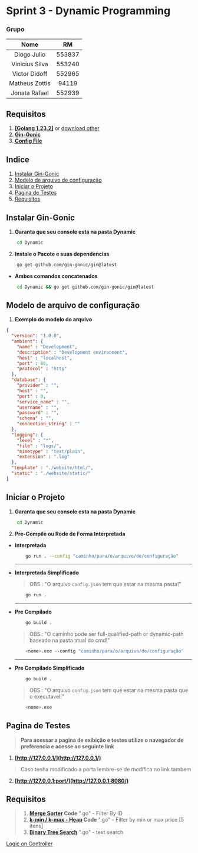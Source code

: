 # Sprint 3 - Dynamic Programming

### Grupo
|Nome|RM|
|:-:|:-:|
|Diogo Julio|553837 |
|Vinicius Silva|553240|
|Victor Didoff|552965|
|Matheus Zottis|94119|
|Jonata Rafael|552939|



## Requisitos

1. [**[Golang 1.23.2]**](https://dl.google.com/go/go1.23.2.windows-amd64.msi) or [download other](https://go.dev/dl/)
2. [**Gin-Gonic**](#instalar-gin-gonic)
3. [**Config File**](./config.json)


## Indice

1. [Instalar Gin-Gonic](#instalar-gin-gonic)
2. [Modelo de arquivo de configuração](#modelo-de-arquivo-de-configuração)
3. [Iniciar o Projeto](#iniciar-o-projeto)
4. [Pagina de Testes](#pagina-de-testes)
5. [Requisitos](#requisitos-1)


## Instalar Gin-Gonic

1. **Garanta que seu console esta na pasta Dynamic**

```bash
    cd Dynamic
```

2. **Instale o Pacote e suas dependencias**
```bash
    go get github.com/gin-gonic/gin@latest
```

- **Ambos comandos concatenados**
```bash
    cd Dynamic && go get github.com/gin-gonic/gin@latest
```

## Modelo de arquivo de configuração

1. **Exemplo do modelo do arquivo**

```json
{
  "version": "1.0.0",
  "ambient": {
    "name" : "Development",
    "description" : "Development environment",
    "host" : "localhost",
    "port" : 80,
    "protocol" : "http"
  },
  "database": {
    "provider" : "",
    "host" : "",
    "port" : 0,
    "service_name" : "",
    "username" : "",
    "password" : "",
    "schema" : "",
    "connection_string" : ""
  },
  "logging": {
    "level" : "*",
    "file" : "logs/",
    "mimetype" : "text/plain",
    "extension" : ".log"
  },
  "template" : "./website/html/",
  "static" : "./website/static/"
}
```

## Iniciar o Projeto

1. **Garanta que seu console esta na pasta Dynamic**

```bash
    cd Dynamic
```

2. **Pre-Compile ou Rode de Forma Interpretada**

-  **Interpretada**

    ```bash
        go run . --config "caminho/para/o/arquivo/de/configuração"
    ```

    ---

- **Interpretada Simplificado**

    > OBS : "O arquivo `config.json` tem que estar na mesma pasta!" 

    ```bash
        go run .
    ```

    ---

- **Pre Compilado**

    ```bash
        go build .
    ```

    > OBS : "O caminho pode ser full-qualified-path or dynamic-path baseado na pasta atual do cmd!" 

    ```bash
        <nome>.exe --config "caminho/para/o/arquivo/de/configuração"
    ```

    ---

- **Pre Compilado Simplificado**


    ```bash
        go build .
    ```

    > OBS : "O arquivo `config.json` tem que estar na mesma pasta que o executavel!" 

    ```bash
        <nome>.exe
    ```

## Pagina de Testes

> **Para acessar a pagina de exibição e testes utilize o navegador de preferencia e acesse ao seguinte link**

1. **[http://127.0.0.1/](http://127.0.0.1/)**

> Caso tenha modificado a porta lembre-se de modifica no link tambem

2. **[http://127.0.0.1:port/](http://127.0.0.1:8080/)**

## Requisitos

> 1. **[Merge Sorter](./helper/sorter.go) Code** ".go" - Filter By ID
> 2. **[k-min / k-max - Heap](./helper/heap.go) Code** ".go" - Filter by min or max price [5 itens]
> 3. **[Binary Tree Search](./helper/binary-tree.go)** ".go" - text search

[Logic on Controller](./controller/controller.go#GetDynamic)